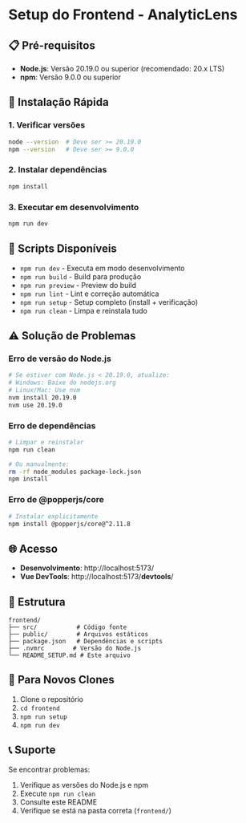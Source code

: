 # Setup do Frontend - AnalyticLens

## 📋 Pré-requisitos

- **Node.js**: Versão 20.19.0 ou superior (recomendado: 20.x LTS)
- **npm**: Versão 9.0.0 ou superior

## 🚀 Instalação Rápida

### 1. Verificar versões
```bash
node --version  # Deve ser >= 20.19.0
npm --version   # Deve ser >= 9.0.0
```

### 2. Instalar dependências
```bash
npm install
```

### 3. Executar em desenvolvimento
```bash
npm run dev
```

## 🔧 Scripts Disponíveis

- `npm run dev` - Executa em modo desenvolvimento
- `npm run build` - Build para produção
- `npm run preview` - Preview do build
- `npm run lint` - Lint e correção automática
- `npm run setup` - Setup completo (install + verificação)
- `npm run clean` - Limpa e reinstala tudo

## ⚠️ Solução de Problemas

### Erro de versão do Node.js
```bash
# Se estiver com Node.js < 20.19.0, atualize:
# Windows: Baixe do nodejs.org
# Linux/Mac: Use nvm
nvm install 20.19.0
nvm use 20.19.0
```

### Erro de dependências
```bash
# Limpar e reinstalar
npm run clean

# Ou manualmente:
rm -rf node_modules package-lock.json
npm install
```

### Erro de @popperjs/core
```bash
# Instalar explicitamente
npm install @popperjs/core@^2.11.8
```

## 🌐 Acesso

- **Desenvolvimento**: http://localhost:5173/
- **Vue DevTools**: http://localhost:5173/__devtools__/

## 📁 Estrutura

```
frontend/
├── src/           # Código fonte
├── public/        # Arquivos estáticos
├── package.json   # Dependências e scripts
├── .nvmrc        # Versão do Node.js
└── README_SETUP.md # Este arquivo
```

## 🔄 Para Novos Clones

1. Clone o repositório
2. `cd frontend`
3. `npm run setup`
4. `npm run dev`

## 📞 Suporte

Se encontrar problemas:
1. Verifique as versões do Node.js e npm
2. Execute `npm run clean`
3. Consulte este README
4. Verifique se está na pasta correta (`frontend/`)

